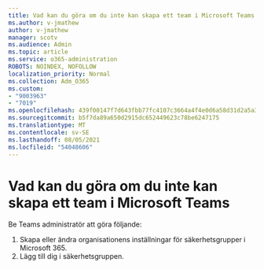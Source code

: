 ```yaml
---
title: Vad kan du göra om du inte kan skapa ett team i Microsoft Teams
ms.author: v-jmathew
author: v-jmathew
manager: scotv
ms.audience: Admin
ms.topic: article
ms.service: o365-administration
ROBOTS: NOINDEX, NOFOLLOW
localization_priority: Normal
ms.collection: Adm_O365
ms.custom:
- "9003963"
- "7019"
ms.openlocfilehash: 439f00147f7d643fbb77fc4107c3664a4f4e0d6a58d31d2a5a33599fab16185f
ms.sourcegitcommit: b5f7da89a650d2915dc652449623c78be6247175
ms.translationtype: MT
ms.contentlocale: sv-SE
ms.lasthandoff: 08/05/2021
ms.locfileid: "54048606"
---
```

# <a name="what-to-do-if-you-cant-create-a-team-in-microsoft-teams"></a>Vad kan du göra om du inte kan skapa ett team i Microsoft Teams

Be Teams administratör att göra följande:

1. Skapa eller ändra organisationens inställningar för säkerhetsgrupper i Microsoft 365.
2. Lägg till dig i säkerhetsgruppen.
